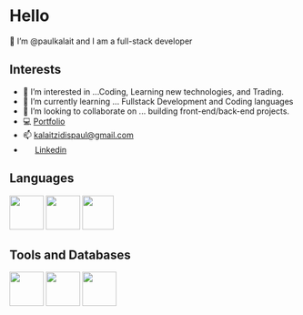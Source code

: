 # Hello
👋 I’m @paulkalait and I am a full-stack developer
<!---
paulkalait/paulkalait is a ✨ special ✨ repository because its `README.md` (this file) appears on your GitHub profile.
You can click the Preview link to take a look at your changes.
--->

## Interests
- 👀 I’m interested in ...Coding, Learning new technologies, and Trading.
- 🌱 I’m currently learning ... Fullstack Development and Coding languages
- 💞️ I’m looking to collaborate on ... building front-end/back-end projects.
- 💻 <a href="https://github.com/paulkalait"> Portfolio</a>
- 📫 kalaitzidispaul@gmail.com
-  <img src="https://user-images.githubusercontent.com/97272329/205663790-2644c97e-c889-4fa2-9436-44a729586796.png" width="17" height="17"> <a href="https://www.linkedin.com/in/paul-kalaitzidis-393555196/">   Linkedin</a>


## Languages
<p float="left">
<img src="https://user-images.githubusercontent.com/97272329/205655815-81ce9136-d58d-489b-a0c0-4e823b9bef7f.png" width="60" height="60">
<img src="https://user-images.githubusercontent.com/97272329/205655469-db21a6bd-fbf0-4369-8018-26fb1675ec1b.png" width="60" height="60>
<img src="https://user-images.githubusercontent.com/97272329/205655968-e07ae47a-798a-4b7c-a61d-b3335e0240eb.png" width="60" height="60">
 <img src="https://user-images.githubusercontent.com/97272329/205656991-cf91dbf0-2ec7-4a8d-a4da-7d383c61d075.png" width="55" height="60">
</p> 

## Tools and Databases


<p float="left">
<img src="https://user-images.githubusercontent.com/97272329/205661417-2cfa3db9-f40f-4528-a8be-a35bd2ef9588.png" width="60" height="60">
<img src="https://user-images.githubusercontent.com/97272329/205661492-af8c32f7-13df-4a70-aaa7-bf1ecc7c0457.png" width="60" height="60">
 <img src="https://user-images.githubusercontent.com/97272329/205662232-73e3241e-ea0d-4968-9a71-08840bd6072d.png" width="60" height="60">
</p> 







